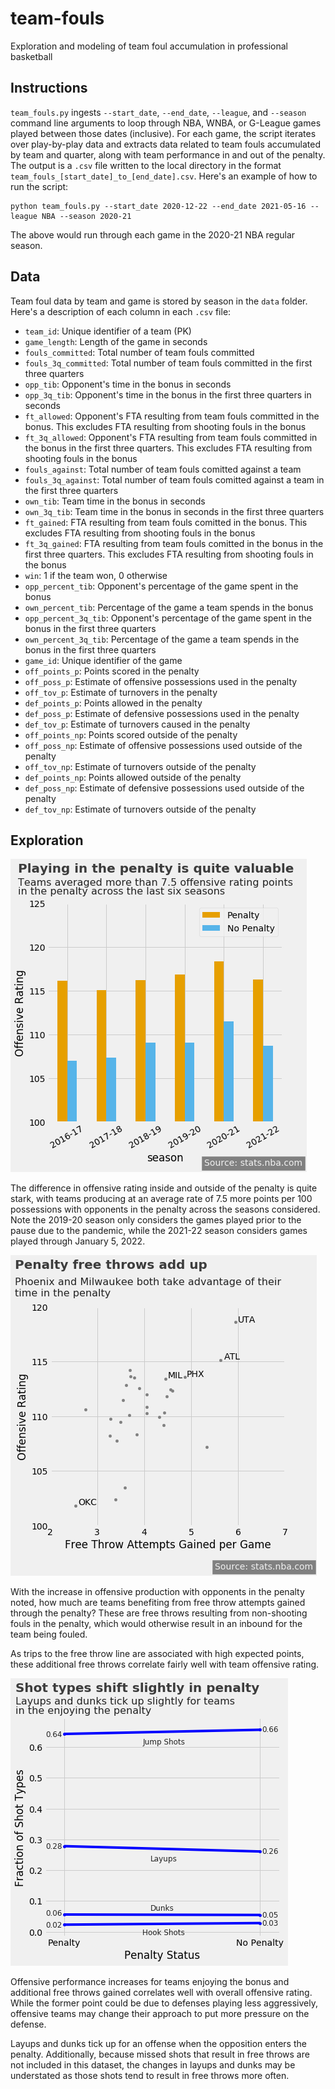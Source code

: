 # team-fouls
Exploration and modeling of team foul accumulation in professional basketball

## Instructions

`team_fouls.py` ingests `--start_date`, `--end_date`, `--league`, and `--season` command line arguments to loop through NBA, WNBA, or G-League games played between those dates (inclusive). For each game, the script iterates over play-by-play data and extracts data related to team fouls accumulated by team and quarter, along with team performance in and out of the penalty. The output is a `.csv` file written to the local directory in the format `team_fouls_[start_date]_to_[end_date].csv`. Here's an example of how to run the script:

```
python team_fouls.py --start_date 2020-12-22 --end_date 2021-05-16 --league NBA --season 2020-21
```

The above would run through each game in the 2020-21 NBA regular season.

## Data

Team foul data by team and game is stored by season in the `data` folder. Here's a description of each column in each `.csv` file:

- `team_id`: Unique identifier of a team (PK)
- `game_length`: Length of the game in seconds
- `fouls_committed`: Total number of team fouls committed
- `fouls_3q_committed`: Total number of team fouls committed in the first three quarters
- `opp_tib`: Opponent's time in the bonus in seconds
- `opp_3q_tib`: Opponent's time in the bonus in the first three quarters in seconds
- `ft_allowed`: Opponent's FTA resulting from team fouls committed in the bonus. This excludes FTA resulting from shooting fouls in the bonus
- `ft_3q_allowed`: Opponent's FTA resulting from team fouls committed in the bonus in the first three quarters. This excludes FTA resulting from shooting fouls in the bonus
- `fouls_against`: Total number of team fouls comitted against a team
- `fouls_3q_against`: Total number of team fouls comitted against a team in the first three quarters
- `own_tib`: Team time in the bonus in seconds
- `own_3q_tib`: Team time in the bonus in seconds in the first three quarters
- `ft_gained`: FTA resulting from team fouls comitted in the bonus. This excludes FTA resulting from shooting fouls in the bonus
- `ft_3q_gained`: FTA resulting from team fouls comitted in the bonus in the first three quarters. This excludes FTA resulting from shooting fouls in the bonus
- `win`: 1 if the team won, 0 otherwise
- `opp_percent_tib`: Opponent's percentage of the game spent in the bonus
- `own_percent_tib`: Percentage of the game a team spends in the bonus
- `opp_percent_3q_tib`: Opponent's percentage of the game spent in the bonus in the first three quarters
- `own_percent_3q_tib`: Percentage of the game a team spends in the bonus in the first three quarters
- `game_id`: Unique identifier of the game
- `off_points_p`: Points scored in the penalty
- `off_poss_p`: Estimate of offensive possessions used in the penalty
- `off_tov_p`: Estimate of turnovers in the penalty
- `def_points_p`: Points allowed in the penalty
- `def_poss_p`: Estimate of defensive possessions used in the penalty
- `def_tov_p`: Estimate of turnovers caused in the penalty
- `off_points_np`: Points scored outside of the penalty
- `off_poss_np`: Estimate of offensive possessions used outside of the penalty
- `off_tov_np`: Estimate of turnovers outside of the penalty
- `def_points_np`: Points allowed outside of the penalty
- `def_poss_np`: Estimate of defensive possessions used outside of the penalty
- `def_tov_np`: Estimate of turnovers outside of the penalty

## Exploration

![](images/ortg.png)

The difference in offensive rating inside and outside of the penalty is quite stark, with teams producing at an average rate of 7.5 more points per 100 possessions with opponents in the penalty across the seasons considered. Note the 2019-20 season only considers the games played prior to the pause due to the pandemic, while the 2021-22 season considers games played through January 5, 2022.

![](images/free_throws.png)

With the increase in offensive production with opponents in the penalty noted, how much are teams benefiting from free throw attempts gained through the penalty? These are free throws resulting from non-shooting fouls in the penalty, which would otherwise result in an inbound for the team being fouled.

As trips to the free throw line are associated with high expected points, these additional free throws correlate fairly well with team offensive rating. 

![](images/shot_types.png)

Offensive performance increases for teams enjoying the bonus and additional free throws gained correlates well with overall offensive rating. While the former point could be due to defenses playing less aggressively, offensive teams may change their approach to put more pressure on the defense.

Layups and dunks tick up for an offense when the opposition enters the penalty. Additionally, because missed shots that result in free throws are not included in this dataset, the changes in layups and dunks may be understated as those shots tend to result in free throws more often.
